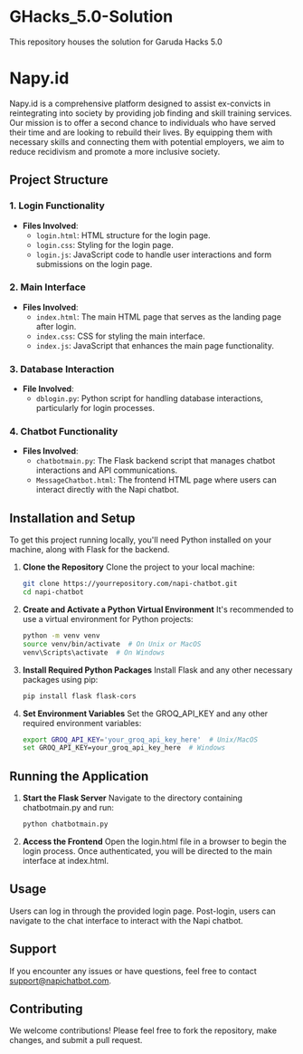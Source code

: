 # GHacks_5.0-Solution
This repository houses the solution for Garuda Hacks 5.0

# Napy.id

Napy.id is a comprehensive platform designed to assist ex-convicts in reintegrating into society by providing job finding and skill training services. Our mission is to offer a second chance to individuals who have served their time and are looking to rebuild their lives. By equipping them with necessary skills and connecting them with potential employers, we aim to reduce recidivism and promote a more inclusive society.

## Project Structure

### 1. Login Functionality
- **Files Involved**:
  - `login.html`: HTML structure for the login page.
  - `login.css`: Styling for the login page.
  - `login.js`: JavaScript code to handle user interactions and form submissions on the login page.

### 2. Main Interface
- **Files Involved**:
  - `index.html`: The main HTML page that serves as the landing page after login.
  - `index.css`: CSS for styling the main interface.
  - `index.js`: JavaScript that enhances the main page functionality.

### 3. Database Interaction
- **File Involved**:
  - `dblogin.py`: Python script for handling database interactions, particularly for login processes.

### 4. Chatbot Functionality
- **Files Involved**:
  - `chatbotmain.py`: The Flask backend script that manages chatbot interactions and API communications.
  - `MessageChatbot.html`: The frontend HTML page where users can interact directly with the Napi chatbot.

## Installation and Setup

To get this project running locally, you'll need Python installed on your machine, along with Flask for the backend.

1. **Clone the Repository**
   Clone the project to your local machine:
   ```bash
   git clone https://yourrepository.com/napi-chatbot.git
   cd napi-chatbot
   ```
2. **Create and Activate a Python Virtual Environment**
   It's recommended to use a virtual environment for Python projects:
   ```bash
   python -m venv venv
   source venv/bin/activate  # On Unix or MacOS
   venv\Scripts\activate  # On Windows
   ```
3. **Install Required Python Packages**
   Install Flask and any other necessary packages using pip:
   ```bash
   pip install flask flask-cors
   ```
4. **Set Environment Variables**
   Set the GROQ_API_KEY and any other required environment variables:
   ```bash
   export GROQ_API_KEY='your_groq_api_key_here'  # Unix/MacOS
   set GROQ_API_KEY=your_groq_api_key_here  # Windows
   ```
## Running the Application
1. **Start the Flask Server**
   Navigate to the directory containing chatbotmain.py and run:
   ```bash
   python chatbotmain.py
   ```
2. **Access the Frontend**
   Open the login.html file in a browser to begin the login process. Once authenticated, you will be directed to the main interface at index.html.

## Usage
Users can log in through the provided login page.
Post-login, users can navigate to the chat interface to interact with the Napi chatbot.

## Support
If you encounter any issues or have questions, feel free to contact support@napichatbot.com.

## Contributing
We welcome contributions! Please feel free to fork the repository, make changes, and submit a pull request.
